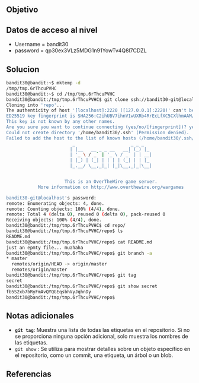 ## Objetivo

## Datos de acceso al nivel

* Username = bandit30
* password = qp30ex3VLz5MDG1n91YowTv4Q8l7CDZL
## Solucion
````bash
bandit30@bandit:~$ mktemp -d
/tmp/tmp.6rThcuPVHC
bandit30@bandit:~$ cd /tmp/tmp.6rThcuPVHC
bandit30@bandit:/tmp/tmp.6rThcuPVHC$ git clone ssh://bandit30-git@localhost:2220/home/bandit30-git/repo
Cloning into 'repo'...
The authenticity of host '[localhost]:2220 ([127.0.0.1]:2220)' can't be established.
ED25519 key fingerprint is SHA256:C2ihUBV7ihnV1wUXRb4RrEcLfXC5CXlhmAAM/urerLY.
This key is not known by any other names.
Are you sure you want to continue connecting (yes/no/[fingerprint])? yes
Could not create directory '/home/bandit30/.ssh' (Permission denied).
Failed to add the host to the list of known hosts (/home/bandit30/.ssh/known_hosts).
                         _                     _ _ _
                        | |__   __ _ _ __   __| (_) |_
                        | '_ \ / _` | '_ \ / _` | | __|
                        | |_) | (_| | | | | (_| | | |_
                        |_.__/ \__,_|_| |_|\__,_|_|\__|


                      This is an OverTheWire game server.
            More information on http://www.overthewire.org/wargames

bandit30-git@localhost's password:
remote: Enumerating objects: 4, done.
remote: Counting objects: 100% (4/4), done.
remote: Total 4 (delta 0), reused 0 (delta 0), pack-reused 0
Receiving objects: 100% (4/4), done.
bandit30@bandit:/tmp/tmp.6rThcuPVHC$ cd repo/
bandit30@bandit:/tmp/tmp.6rThcuPVHC/repo$ ls
README.md
bandit30@bandit:/tmp/tmp.6rThcuPVHC/repo$ cat README.md
just an epmty file... muahaha
bandit30@bandit:/tmp/tmp.6rThcuPVHC/repo$ git branch -a
* master
  remotes/origin/HEAD -> origin/master
  remotes/origin/master
bandit30@bandit:/tmp/tmp.6rThcuPVHC/repo$ git tag
secret
bandit30@bandit:/tmp/tmp.6rThcuPVHC/repo$ git show secret
fb5S2xb7bRyFmAvQYQGEqsbhVyJqhnDy
bandit30@bandit:/tmp/tmp.6rThcuPVHC/repo$
````
## Notas adicionales
- **`git tag`**: Muestra una lista de todas las etiquetas en el repositorio. Si no se proporciona ninguna opción adicional, solo muestra los nombres de las etiquetas.
- `git show` : Se utiliza para mostrar detalles sobre un objeto específico en el repositorio, como un commit, una etiqueta, un árbol o un blob.
## Referencias